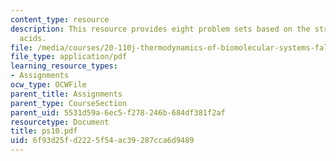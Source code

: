 ```yaml
---
content_type: resource
description: This resource provides eight problem sets based on the structure of amino
  acids.
file: /media/courses/20-110j-thermodynamics-of-biomolecular-systems-fall-2005/6f93d25fd2225f54ac39287cca6d9489_ps10.pdf
file_type: application/pdf
learning_resource_types:
- Assignments
ocw_type: OCWFile
parent_title: Assignments
parent_type: CourseSection
parent_uid: 5531d59a-6ec5-f278-246b-684df381f2af
resourcetype: Document
title: ps10.pdf
uid: 6f93d25f-d222-5f54-ac39-287cca6d9489
---
```

